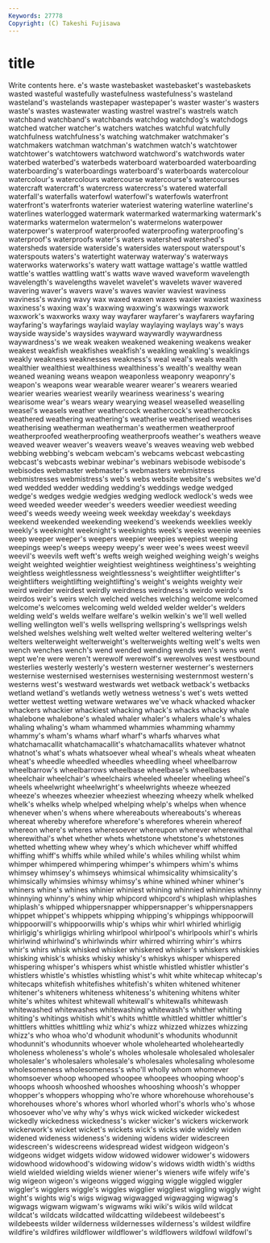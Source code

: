 ```yaml
---
Keywords: 27778 
Copyright: (C) Takeshi Fujisawa
---
```


# title

Write contents here.
e's waste wastebasket wastebasket's wastebaskets wasted wasteful
wastefully wastefulness wastefulness's wasteland wasteland's wastelands wastepaper wastepaper's waster waster's
wasters waste's wastes wastewater wasting wastrel wastrel's wastrels watch watchband
watchband's watchbands watchdog watchdog's watchdogs watched watcher watcher's watchers watches
watchful watchfully watchfulness watchfulness's watching watchmaker watchmaker's watchmakers watchman watchman's
watchmen watch's watchtower watchtower's watchtowers watchword watchword's watchwords water waterbed
waterbed's waterbeds waterboard waterboarded waterboarding waterboarding's waterboardings waterboard's waterboards watercolour
watercolour's watercolours watercourse watercourse's watercourses watercraft watercraft's watercress watercress's watered
waterfall waterfall's waterfalls waterfowl waterfowl's waterfowls waterfront waterfront's waterfronts waterier
wateriest watering waterline waterline's waterlines waterlogged watermark watermarked watermarking watermark's
watermarks watermelon watermelon's watermelons waterpower waterpower's waterproof waterproofed waterproofing waterproofing's
waterproof's waterproofs water's waters watershed watershed's watersheds waterside waterside's watersides
waterspout waterspout's waterspouts waters's watertight waterway waterway's waterways waterworks waterworks's
watery watt wattage wattage's wattle wattled wattle's wattles wattling watt's
watts wave waved waveform wavelength wavelength's wavelengths wavelet wavelet's wavelets
waver wavered wavering waver's wavers wave's waves wavier waviest waviness
waviness's waving wavy wax waxed waxen waxes waxier waxiest waxiness
waxiness's waxing wax's waxwing waxwing's waxwings waxwork waxwork's waxworks waxy
way wayfarer wayfarer's wayfarers wayfaring wayfaring's wayfarings waylaid waylay waylaying
waylays way's ways wayside wayside's waysides wayward waywardly waywardness waywardness's
we weak weaken weakened weakening weakens weaker weakest weakfish weakfishes
weakfish's weakling weakling's weaklings weakly weakness weaknesses weakness's weal weal's
weals wealth wealthier wealthiest wealthiness wealthiness's wealth's wealthy wean weaned
weaning weans weapon weaponless weaponry weaponry's weapon's weapons wear wearable
wearer wearer's wearers wearied wearier wearies weariest wearily weariness weariness's
wearing wearisome wear's wears weary wearying weasel weaselled weaselling weasel's
weasels weather weathercock weathercock's weathercocks weathered weathering weathering's weatherise weatherised
weatherises weatherising weatherman weatherman's weathermen weatherproof weatherproofed weatherproofing weatherproofs weather's
weathers weave weaved weaver weaver's weavers weave's weaves weaving web
webbed webbing webbing's webcam webcam's webcams webcast webcasting webcast's webcasts
webinar webinar's webinars webisode webisode's webisodes webmaster webmaster's webmasters webmistress
webmistresses webmistress's web's webs website website's websites we'd wed wedded
wedder wedding wedding's weddings wedge wedged wedge's wedges wedgie wedgies
wedging wedlock wedlock's weds wee weed weeded weeder weeder's weeders
weedier weediest weeding weed's weeds weedy weeing week weekday weekday's
weekdays weekend weekended weekending weekend's weekends weeklies weekly weekly's weeknight
weeknight's weeknights week's weeks weenie weenies weep weeper weeper's weepers
weepier weepies weepiest weeping weepings weep's weeps weepy weepy's weer
wee's wees weest weevil weevil's weevils weft weft's wefts weigh
weighed weighing weigh's weighs weight weighted weightier weightiest weightiness weightiness's
weighting weightless weightlessness weightlessness's weightlifter weightlifter's weightlifters weightlifting weightlifting's weight's
weights weighty weir weird weirder weirdest weirdly weirdness weirdness's weirdo
weirdo's weirdos weir's weirs welch welched welches welching welcome welcomed
welcome's welcomes welcoming weld welded welder welder's welders welding weld's
welds welfare welfare's welkin welkin's we'll well welled welling wellington
well's wells wellspring wellspring's wellsprings welsh welshed welshes welshing welt
welted welter weltered weltering welter's welters welterweight welterweight's welterweights welting
welt's welts wen wench wenches wench's wend wended wending wends
wen's wens went wept we're were weren't werewolf werewolf's werewolves
west westbound westerlies westerly westerly's western westerner westerner's westerners westernise
westernised westernises westernising westernmost western's westerns west's westward westwards wet
wetback wetback's wetbacks wetland wetland's wetlands wetly wetness wetness's wet's
wets wetted wetter wettest wetting wetware wetwares we've whack whacked
whacker whackers whackier whackiest whacking whack's whacks whacky whale whalebone
whalebone's whaled whaler whaler's whalers whale's whales whaling whaling's wham
whammed whammies whamming whammy whammy's wham's whams wharf wharf's wharfs
wharves what whatchamacallit whatchamacallit's whatchamacallits whatever whatnot whatnot's what's whats
whatsoever wheal wheal's wheals wheat wheaten wheat's wheedle wheedled wheedles
wheedling wheel wheelbarrow wheelbarrow's wheelbarrows wheelbase wheelbase's wheelbases wheelchair wheelchair's
wheelchairs wheeled wheeler wheeling wheel's wheels wheelwright wheelwright's wheelwrights wheeze
wheezed wheeze's wheezes wheezier wheeziest wheezing wheezy whelk whelked whelk's
whelks whelp whelped whelping whelp's whelps when whence whenever when's
whens where whereabouts whereabouts's whereas whereat whereby wherefore wherefore's wherefores
wherein whereof whereon where's wheres wheresoever whereupon wherever wherewithal wherewithal's
whet whether whets whetstone whetstone's whetstones whetted whetting whew whey
whey's which whichever whiff whiffed whiffing whiff's whiffs while whiled
while's whiles whiling whilst whim whimper whimpered whimpering whimper's whimpers
whim's whims whimsey whimsey's whimseys whimsical whimsicality whimsicality's whimsically whimsies
whimsy whimsy's whine whined whiner whiner's whiners whine's whines whinier
whiniest whining whinnied whinnies whinny whinnying whinny's whiny whip whipcord
whipcord's whiplash whiplashes whiplash's whipped whippersnapper whippersnapper's whippersnappers whippet whippet's
whippets whipping whipping's whippings whippoorwill whippoorwill's whippoorwills whip's whips whir
whirl whirled whirligig whirligig's whirligigs whirling whirlpool whirlpool's whirlpools whirl's
whirls whirlwind whirlwind's whirlwinds whirr whirred whirring whirr's whirrs whir's
whirs whisk whisked whisker whiskered whisker's whiskers whiskies whisking whisk's
whisks whisky whisky's whiskys whisper whispered whispering whisper's whispers whist
whistle whistled whistler whistler's whistlers whistle's whistles whistling whist's whit
white whitecap whitecap's whitecaps whitefish whitefishes whitefish's whiten whitened whitener
whitener's whiteners whiteness whiteness's whitening whitens whiter white's whites whitest
whitewall whitewall's whitewalls whitewash whitewashed whitewashes whitewashing whitewash's whither whiting
whiting's whitings whitish whit's whits whittle whittled whittler whittler's whittlers
whittles whittling whiz whiz's whizz whizzed whizzes whizzing whizz's who
whoa who'd whodunit whodunit's whodunits whodunnit whodunnit's whodunnits whoever whole
wholehearted wholeheartedly wholeness wholeness's whole's wholes wholesale wholesaled wholesaler wholesaler's
wholesalers wholesale's wholesales wholesaling wholesome wholesomeness wholesomeness's who'll wholly whom
whomever whomsoever whoop whooped whoopee whoopees whooping whoop's whoops whoosh
whooshed whooshes whooshing whoosh's whopper whopper's whoppers whopping who're whore
whorehouse whorehouse's whorehouses whore's whores whorl whorled whorl's whorls who's
whose whosoever who've why why's whys wick wicked wickeder wickedest
wickedly wickedness wickedness's wicker wicker's wickers wickerwork wickerwork's wicket wicket's
wickets wick's wicks wide widely widen widened wideness wideness's widening
widens wider widescreen widescreen's widescreens widespread widest widgeon widgeon's widgeons
widget widgets widow widowed widower widower's widowers widowhood widowhood's widowing
widow's widows width width's widths wield wielded wielding wields wiener
wiener's wieners wife wifely wife's wig wigeon wigeon's wigeons wigged
wigging wiggle wiggled wiggler wiggler's wigglers wiggle's wiggles wigglier wiggliest
wiggling wiggly wight wight's wights wig's wigs wigwag wigwagged wigwagging
wigwag's wigwags wigwam wigwam's wigwams wiki wiki's wikis wild wildcat
wildcat's wildcats wildcatted wildcatting wildebeest wildebeest's wildebeests wilder wilderness wildernesses
wilderness's wildest wildfire wildfire's wildfires wildflower wildflower's wildflowers wildfowl wildfowl's
